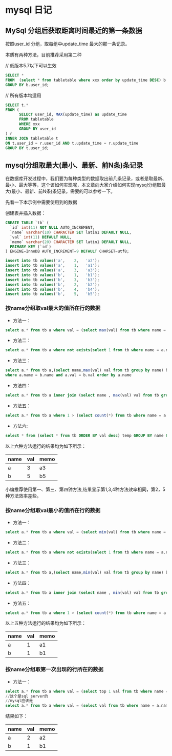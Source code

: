 # mysql 日记

## MySql 分组后获取距离时间最近的第一条数据

按照user_id 分组，取每组中update_time 最大的那一条记录。

本质有两种方法，目前推荐采用第二种

// 低版本5.7以下可以生效

```sql
SELECT *
FROM  (select * from tabletable where xxx order by update_time DESC) b 
GROUP BY b.user_id;
```

// 所有版本均适用

```sql
SELECT t.*
FROM (
      SELECT user_id, MAX(update_time) as update_time
      FROM tabletable
      WHERE xxx
      GROUP BY user_id
) r
INNER JOIN tabletable t
ON t.user_id = r.user_id AND t.update_time = r.update_time
GROUP BY t.user_id;
```

## mysql分组取最大(最小、最新、前N条)条记录

在数据库开发过程中，我们要为每种类型的数据取出前几条记录，或者是取最新、最小、最大等等，这个该如何实现呢，本文章向大家介绍如何实现mysql分组取最大(最小、最新、前N条)条记录。需要的可以参考一下。

先看一下本示例中需要使用到的数据

创建表并插入数据：

```sql
CREATE TABLE `tb` (
  `id` int(11) NOT NULL AUTO_INCREMENT,
  `name` varchar(10) CHARACTER SET latin1 DEFAULT NULL,
  `val` int(11) DEFAULT NULL,
  `memo` varchar(20) CHARACTER SET latin1 DEFAULT NULL,
  PRIMARY KEY (`id`)
) ENGINE=InnoDB AUTO_INCREMENT=9 DEFAULT CHARSET=utf8;

insert into tb values('a',    2,   'a2');
insert into tb values('a',    1,   'a1');
insert into tb values('a',    3,   'a3');
insert into tb values('b',    1,   'b1');
insert into tb values('b',    3,   'b3');
insert into tb values('b',    2,   'b2');
insert into tb values('b',    4,   'b4');
insert into tb values('b',    5,   'b5');

```

### 按name分组取val最大的值所在行的数据

- 方法一：

```sql
select a.* from tb a where val = (select max(val) from tb where name = a.name) order by a.name
```

- 方法二：

```sql
select a.* from tb a where not exists(select 1 from tb where name = a.name and val > a.val)
```

- 方法三：

```sql
select a.* from tb a,(select name,max(val) val from tb group by name) b 
where a.name = b.name and a.val = b.val order by a.name
```

- 方法四：

```sql
select a.* from tb a inner join (select name , max(val) val from tb group by name) b on a.name = b.name and a.val = b.val order by
```

- 方法五：

```sql
select a.* from tb a where 1 > (select count(*) from tb where name = a.name and val > a.val ) order by a.name
```

- 方法六:

```sql
select * from (select * from tb ORDER BY val desc) temp GROUP BY name ORDER BY val desc;
```

以上六种方法运行的结果均为如下所示：

| name | val | memo |
| ---- | --- | ---- |
| a    | 3   | a3   |
| b    | 5   | b5   |

小编推荐使用第一、第三、第四钟方法,结果显示第1,3,4种方法效率相同，第2，5种方法效率差些。

### 按name分组取val最小的值所在行的数据

- 方法一：

```sql
select a.* from tb a where val = (select min(val) from tb where name = a.name) order by a.name
```

- 方法二：

```sql
select a.* from tb a where not exists(select 1 from tb where name = a.name and val < a.val)
```

- 方法三：

```sql
select a.* from tb a,(select name,min(val) val from tb group by name) b where a.name = b.name and a.val = b.val order by a.name
```

- 方法四：

```sql
select a.* from tb a inner join (select name , min(val) val from tb group by name) b on a.name = b.name and a.val = b.val order by a.name
```

- 方法五：

```sql
select a.* from tb a where 1 > (select count(*) from tb where name = a.name and val < a.val) order by a.name
```

以上五种方法运行的结果均为如下所示：

| name | val | memo |
| ---- | --- | ---- |
| a    | 1   | a1   |
| b    | 1   | b1   |

### 按name分组取第一次出现的行所在的数据

- 方法一：

```sql
select a.* from tb a where val = (select top 1 val from tb where name = a.name) order by a.name
//这个是sql server的
//mysql应该是
select a.* from tb a where val = (select val from tb where name = a.name limit 1) order by a.name
```

结果如下：

| name | val | memo |
| ---- | --- | ---- |
| a    | 2   | a2   |
| b    | 1   | b1   |
